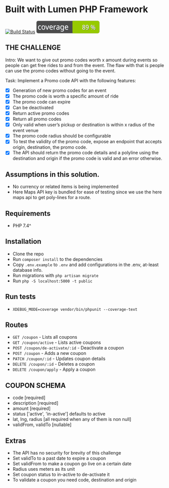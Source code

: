 # Built with Lumen PHP Framework
[![Build Status](https://github.com/griffins/miniature-octo-waffle/actions/workflows/php.yml/badge.svg)](https://github.com/griffins/miniature-octo-waffle/actions/workflows/php.yml) ![Code Coverage Badge](./badge.svg)

## THE CHALLENGE
Intro: We want to give out promo codes worth x amount during events so people can get
free rides to and from the event. The flaw with that is people can use the promo codes without
going to the event.

Task: Implement a Promo code API with the following features:

- [x] Generation of new promo codes for an event
- [x] The promo code is worth a specific amount of ride 
- [x] The promo code can expire 
- [x] Can be deactivated
- [x] Return active promo codes
- [x] Return all promo codes 
- [x] Only valid when user’s pickup or destination is within x radius of the event venue
- [x] The promo code radius should be configurable
- [x] To test the validity of the promo code, expose an endpoint that accepts origin, destination, the promo code.
- [x] The API should return the promo code details and a polyline using the destination and origin if the promo code is valid and an error otherwise.

## Assumptions in this solution.
- No currency or related items is being implemented
- Here Maps API key is bundled for ease of testing since we use the here maps api to get poly-lines for a route.


## Requirements
- PHP 7.4^

## Installation
- Clone the repo
- Run ```composer install``` to the dependencies
- Copy ```.env.example``` to ```.env``` and add configurations in the .env, at-least database info. 
- Run migrations with ```php artisan migrate```
- Run ```php -S localhost:5000 -t public```

## Run tests
- ```XDEBUG_MODE=coverage vendor/bin/phpunit --coverage-text```

## Routes


- ```GET /coupon```   - Lists all coupons
- ```GET /coupon/active``` - Lists active coupons
- ```POST /coupon/de-activate/:id``` - Deactivate a coupon
- ```POST /coupon``` - Adds a new coupon 
- ```PATCH /coupon/:id``` - Updates coupon details
- ```DELETE /coupon/:id``` - Deletes a coupon
- ```DELETE /coupon/apply``` - Apply a coupon 


## COUPON SCHEMA
- code [required]
- description [required]
- amount [required]
- status ['active', 'in-active'] defaults to active
- lat, lng, radius [all required when any of them is non null]
- validFrom, validTo [nullable]

## Extras
- The API has no security for brevity of this challenge
- Set validTo to a past date to expire a coupon
- Set validFrom to make a coupon go live on a certain date
- Radius uses meters as its unit
- Set coupon status to in-active to de-activate it  
- To validate a coupon you need code, destination and origin
